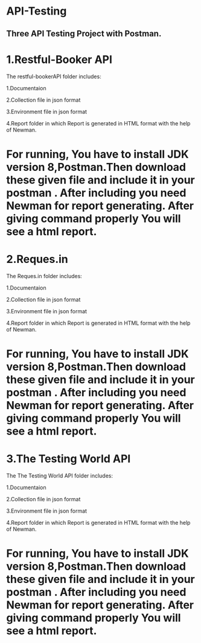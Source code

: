 # API-Testing
## Three API Testing Project with Postman.
# 1.Restful-Booker API

The restful-bookerAPI folder includes:

1.Documentaion

2.Collection file in json format

3.Environment file in json format

4.Report folder in which Report is generated in HTML format with the help of Newman.

# For running, You have to install JDK version 8,Postman.Then download these given file and include it in your postman . After including you need Newman for report generating. After giving command properly You will see a html report.

# 2.Reques.in

The Reques.in folder includes:

1.Documentaion

2.Collection file in json format

3.Environment file in json format

4.Report folder in which Report is generated in HTML format with the help of Newman.

# For running, You have to install JDK version 8,Postman.Then download these given file and include it in your postman . After including you need Newman for report generating. After giving command properly You will see a html report.

# 3.The Testing World API

The The Testing World API folder includes:

1.Documentaion

2.Collection file in json format

3.Environment file in json format

4.Report folder in which Report is generated in HTML format with the help of Newman.

# For running, You have to install JDK version 8,Postman.Then download these given file and include it in your postman . After including you need Newman for report generating. After giving command properly You will see a html report.
